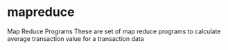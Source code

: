 # mapreduce
Map Reduce Programs
These are set of map reduce programs to calculate average transaction value for a transaction data

